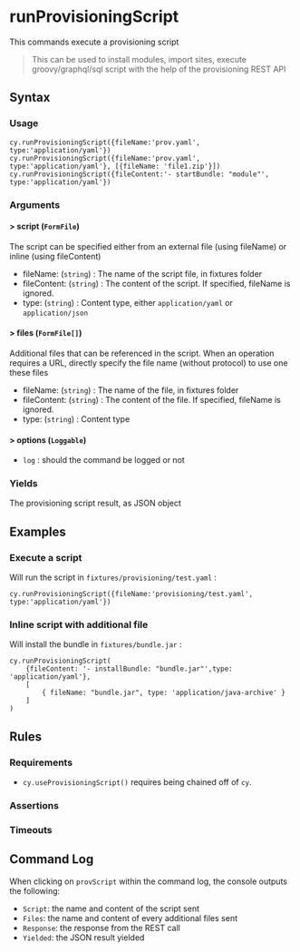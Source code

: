 # runProvisioningScript

This commands execute a provisioning script

> This can be used to install modules, import sites, execute groovy/graphql/sql script with the help of the provisioning REST API

## Syntax

### Usage

```
cy.runProvisioningScript({fileName:'prov.yaml', type:'application/yaml'})
cy.runProvisioningScript({fileName:'prov.yaml', type:'application/yaml'}, [{fileName: 'file1.zip'}])
cy.runProvisioningScript({fileContent:'- startBundle: "module"', type:'application/yaml'})
```

### Arguments

#### &gt; script (`FormFile`)

The script can be specified either from an external file (using fileName) or inline (using fileContent)

- fileName: (`string`) : The name of the script file, in fixtures folder
- fileContent: (`string`) : The content of the script. If specified, fileName is ignored.
- type: (`string`) : Content type, either `application/yaml` or `application/json`

#### &gt; files (`FormFile[]`)

Additional files that can be referenced in the script. When an operation requires a URL, directly specify the file name (without protocol) to use one these files

- fileName: (`string`) : The name of the file, in fixtures folder
- fileContent: (`string`) : The content of the file. If specified, fileName is ignored.
- type: (`string`) : Content type

#### &gt; options (`Loggable`)

- `log` : should the command be logged or not

### Yields

The provisioning script result, as JSON object

## Examples

### Execute a script

Will run the script in `fixtures/provisioning/test.yaml` :

```
cy.runProvisioningScript({fileName:'provisioning/test.yaml', type:'application/yaml'})
```

### Inline script with additional file

Will install the bundle in `fixtures/bundle.jar` :

```
cy.runProvisioningScript(
    {fileContent: '- installBundle: "bundle.jar"',type: 'application/yaml'}, 
    [
        { fileName: "bundle.jar", type: 'application/java-archive' }
    ]
)
```

## Rules

### Requirements

- `cy.useProvisioningScript()` requires being chained off of `cy`.

### Assertions

### Timeouts

## Command Log

When clicking on `provScript` within the command log, the console outputs the following:

- `Script`: the name and content of the script sent
- `Files`: the name and content of every additional files sent
- `Response`: the response from the REST call
- `Yielded`: the JSON result yielded
